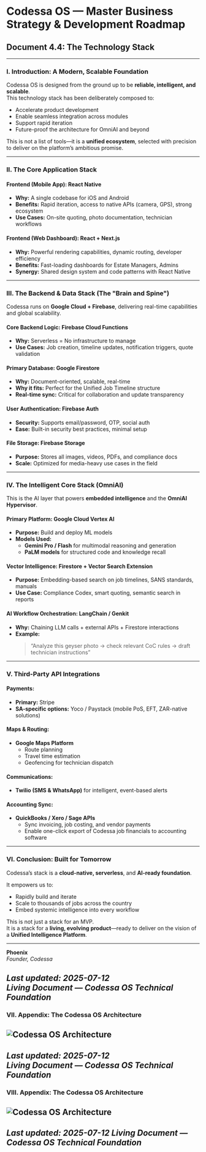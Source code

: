 # Codessa OS — Master Business Strategy & Development Roadmap  
## Document 4.4: The Technology Stack

---

### I. Introduction: A Modern, Scalable Foundation

Codessa OS is designed from the ground up to be **reliable, intelligent, and scalable**.  
This technology stack has been deliberately composed to:

- Accelerate product development
- Enable seamless integration across modules
- Support rapid iteration
- Future-proof the architecture for OmniAI and beyond

This is not a list of tools—it is a **unified ecosystem**, selected with precision to deliver on the platform’s ambitious promise.

---

### II. The Core Application Stack

#### Frontend (Mobile App): **React Native**
- **Why:** A single codebase for iOS and Android
- **Benefits:** Rapid iteration, access to native APIs (camera, GPS), strong ecosystem
- **Use Cases:** On-site quoting, photo documentation, technician workflows

#### Frontend (Web Dashboard): **React + Next.js**
- **Why:** Powerful rendering capabilities, dynamic routing, developer efficiency
- **Benefits:** Fast-loading dashboards for Estate Managers, Admins
- **Synergy:** Shared design system and code patterns with React Native

---

### III. The Backend & Data Stack (The "Brain and Spine")

Codessa runs on **Google Cloud + Firebase**, delivering real-time capabilities and global scalability.

#### Core Backend Logic: **Firebase Cloud Functions**
- **Why:** Serverless = No infrastructure to manage
- **Use Cases:** Job creation, timeline updates, notification triggers, quote validation

#### Primary Database: **Google Firestore**
- **Why:** Document-oriented, scalable, real-time
- **Why it fits:** Perfect for the Unified Job Timeline structure  
- **Real-time sync:** Critical for collaboration and update transparency

#### User Authentication: **Firebase Auth**
- **Security:** Supports email/password, OTP, social auth
- **Ease:** Built-in security best practices, minimal setup

#### File Storage: **Firebase Storage**
- **Purpose:** Stores all images, videos, PDFs, and compliance docs
- **Scale:** Optimized for media-heavy use cases in the field

---

### IV. The Intelligent Core Stack (OmniAI)

This is the AI layer that powers **embedded intelligence** and the **OmniAI Hypervisor**.

#### Primary Platform: **Google Cloud Vertex AI**
- **Purpose:** Build and deploy ML models
- **Models Used:**  
  - **Gemini Pro / Flash** for multimodal reasoning and generation  
  - **PaLM models** for structured code and knowledge recall  

#### Vector Intelligence: **Firestore + Vector Search Extension**
- **Purpose:** Embedding-based search on job timelines, SANS standards, manuals
- **Use Case:** Compliance Codex, smart quoting, semantic search in reports

#### AI Workflow Orchestration: **LangChain / Genkit**
- **Why:** Chaining LLM calls + external APIs + Firestore interactions
- **Example:**  
  > “Analyze this geyser photo → check relevant CoC rules → draft technician instructions”

---

### V. Third-Party API Integrations

#### Payments:
- **Primary:** Stripe  
- **SA-specific options:** Yoco / Paystack (mobile PoS, EFT, ZAR-native solutions)

#### Maps & Routing:
- **Google Maps Platform**
  - Route planning
  - Travel time estimation
  - Geofencing for technician dispatch

#### Communications:
- **Twilio (SMS & WhatsApp)** for intelligent, event-based alerts

#### Accounting Sync:
- **QuickBooks / Xero / Sage APIs**
  - Sync invoicing, job costing, and vendor payments  
  - Enable one-click export of Codessa job financials to accounting software

---

### VI. Conclusion: Built for Tomorrow

Codessa’s stack is a **cloud-native, serverless**, and **AI-ready foundation**.

It empowers us to:
- Rapidly build and iterate
- Scale to thousands of jobs across the country
- Embed systemic intelligence into every workflow

This is not just a stack for an MVP.  
It is a stack for a **living, evolving product**—ready to deliver on the vision of a **Unified Intelligence Platform**.

---

**Phoenix**  
*Founder, Codessa*

_Last updated: 2025-07-12_  
_Living Document — Codessa OS Technical Foundation_
---

### VII. Appendix: The Codessa OS Architecture
![Codessa OS Architecture](https://raw.githubusercontent.com/codessa-os/docs/main/docs/04_ProductAndTechnology/4.4_The_Technology_Stack.md/codessa-os-architecture.png)
---
_Last updated: 2025-07-12_  
_Living Document — Codessa OS Technical Foundation_
---
### VIII. Appendix: The Codessa OS Architecture
![Codessa OS Architecture](https://raw.githubusercontent.com/codessa-os/docs/main/docs/04_ProductAndTechnology/4.4_The_Technology_Stack.md/codessa-os-architecture.png)
---
_Last updated: 2025-07-12_
_Living Document — Codessa OS Technical Foundation_
---